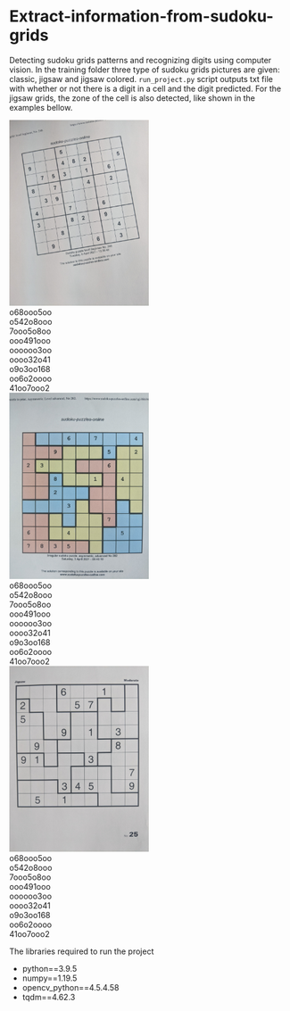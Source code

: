 # Extract-information-from-sudoku-grids

Detecting sudoku grids patterns and recognizing digits using computer vision. In the training folder three type of sudoku grids pictures are given: classic, jigsaw and jigsaw colored. <code>run_project.py</code> script outputs txt file with whether or not there is a digit in a cell and the digit predicted. For the jigsaw grids, the zone of the cell is also detected, like shown in the examples bellow.

<div min-width=820>
  <div float='left'><img src='training/clasic/06.jpg' width=250 float='left'>
    <br>o68ooo5oo<br>
    o542o8ooo<br>
    7ooo5o8oo<br>
    ooo491ooo<br>
    oooooo3oo<br>
    oooo32o41<br>
    o9o3oo168<br>
    oo6o2oooo<br>
    41oo7ooo2
  </div>
  <div float='right'><img src='training/jigsaw/01.jpg' width=250 float='left'>
    <br>o68ooo5oo<br>
    o542o8ooo<br>
    7ooo5o8oo<br>
    ooo491ooo<br>
    oooooo3oo<br>
    oooo32o41<br>
    o9o3oo168<br>
    oo6o2oooo<br>
    41oo7ooo2
  </div>
  <div float='left'><img src='training/jigsaw/03.jpg' width=250 float='left'>
    <br>o68ooo5oo<br>
    o542o8ooo<br>
    7ooo5o8oo<br>
    ooo491ooo<br>
    oooooo3oo<br>
    oooo32o41<br>
    o9o3oo168<br>
    oo6o2oooo<br>
    41oo7ooo2
  </div>  
</div>

The libraries required to run the project
<ul>
  <li>python==3.9.5</li>
  <li>numpy==1.19.5</li>
  <li>opencv_python==4.5.4.58</li>
  <li>tqdm==4.62.3</li>
</ul>
